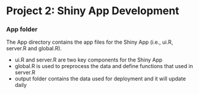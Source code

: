 # Project 2: Shiny App Development
### App folder

The App directory contains the app files for the Shiny App (i.e., ui.R, server.R and global.R).
 - ui.R and server.R are two key components for the Shiny App 
 - global.R is used to preprocess the data and define functions that used in server.R
 - output folder contains the data used for deployment and it will update daily
